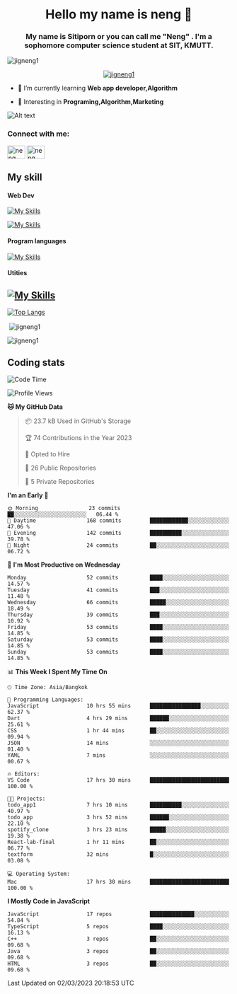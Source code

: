 <h1 align="center">Hello my name is neng 🌈</h1>

<h3 align="center">My name is Sitiporn or you can call me "Neng" . I'm a sophomore computer science student at SIT, KMUTT.</h3>
<p align="left"> <img src="https://komarev.com/ghpvc/?username=jigneng1&label=Profile%20views&color=0e75b6&style=flat" alt="jigneng1" /> </p>

<p align="center"> <a href="https://github.com/ryo-ma/github-profile-trophy"><img src="https://github-profile-trophy.vercel.app/?username=jigneng1&theme=onedark" alt="jigneng1" /></a> </p>


- 🌱 I’m currently learning **Web app developer,Algorithm**

- 💬 Interesting in **Programing,Algorithm,Marketing**


![Alt text](https://spotify-recently-played-readme.vercel.app/api?user=nengzana)

<h3 align="left">Connect with me:</h3>
<p align="left">
<a href="https://fb.com/jigneng1/" target="blank"><img align="center" src="https://raw.githubusercontent.com/rahuldkjain/github-profile-readme-generator/master/src/images/icons/Social/facebook.svg" alt="neng sitiporn" height="30" width="40" /></a>
<a href="https://www.instagram.com/n.neng_/" target="blank"><img align="center" src="https://skillicons.dev/icons?i=instagram" alt="neng sitiporn". height="30" width="40" /></a>
</p>

<h2>My skill </h2> 
<h4>Web Dev </h4>

[![My Skills](https://skillicons.dev/icons?i=js,html,css,sass,bootstrap,react,redux,tailwind,jquery,materialui)](https://skillicons.dev)

[![My Skills](https://skillicons.dev/icons?i=nodejs,express,mongodb,mysql)](https://skillicons.dev)

<h4>Program languages</h4>

[![My Skills](https://skillicons.dev/icons?i=java,py,c,cs,cpp,dotnet)](https://skillicons.dev)

<h4>Utities</h4>

[![My Skills](https://skillicons.dev/icons?i=figma,git,github,ai,pr,ps,ae,vscode)](https://skillicons.dev)
---



[![Top Langs](https://github-readme-stats.vercel.app/api/top-langs/?username=jigneng1&&layout=compact&theme=dracula)](https://github.com/anuraghazra/github-readme-stats)
<p>&nbsp;<img align="center" src="https://github-readme-stats.vercel.app/api?username=jigneng1&show_icons=true&locale=en&theme=dracula" alt="jigneng1" /></p>

<p><img align="center" src="https://github-readme-streak-stats.herokuapp.com/?user=jigneng1&theme=tokyonight_duo&date_format=j%20M%5B%20Y%5D" alt="jigneng1" /></p>

## Coding stats

<!--START_SECTION:waka-->
![Code Time](http://img.shields.io/badge/Code%20Time-154%20hrs%2055%20mins-blue)

![Profile Views](http://img.shields.io/badge/Profile%20Views-11-blue)

**🐱 My GitHub Data** 

> 📦 23.7 kB Used in GitHub's Storage 
 > 
> 🏆 74 Contributions in the Year 2023
 > 
> 💼 Opted to Hire
 > 
> 📜 26 Public Repositories 
 > 
> 🔑 5 Private Repositories 
 > 
**I'm an Early 🐤** 

```text
🌞 Morning                23 commits          ██░░░░░░░░░░░░░░░░░░░░░░░   06.44 % 
🌆 Daytime                168 commits         ████████████░░░░░░░░░░░░░   47.06 % 
🌃 Evening                142 commits         ██████████░░░░░░░░░░░░░░░   39.78 % 
🌙 Night                  24 commits          ██░░░░░░░░░░░░░░░░░░░░░░░   06.72 % 
```
📅 **I'm Most Productive on Wednesday** 

```text
Monday                   52 commits          ████░░░░░░░░░░░░░░░░░░░░░   14.57 % 
Tuesday                  41 commits          ███░░░░░░░░░░░░░░░░░░░░░░   11.48 % 
Wednesday                66 commits          █████░░░░░░░░░░░░░░░░░░░░   18.49 % 
Thursday                 39 commits          ███░░░░░░░░░░░░░░░░░░░░░░   10.92 % 
Friday                   53 commits          ████░░░░░░░░░░░░░░░░░░░░░   14.85 % 
Saturday                 53 commits          ████░░░░░░░░░░░░░░░░░░░░░   14.85 % 
Sunday                   53 commits          ████░░░░░░░░░░░░░░░░░░░░░   14.85 % 
```


📊 **This Week I Spent My Time On** 

```text
🕑︎ Time Zone: Asia/Bangkok

💬 Programming Languages: 
JavaScript               10 hrs 55 mins      ████████████████░░░░░░░░░   62.37 % 
Dart                     4 hrs 29 mins       ██████░░░░░░░░░░░░░░░░░░░   25.61 % 
CSS                      1 hr 44 mins        ██░░░░░░░░░░░░░░░░░░░░░░░   09.94 % 
JSON                     14 mins             ░░░░░░░░░░░░░░░░░░░░░░░░░   01.40 % 
YAML                     7 mins              ░░░░░░░░░░░░░░░░░░░░░░░░░   00.67 % 

🔥 Editors: 
VS Code                  17 hrs 30 mins      █████████████████████████   100.00 % 

🐱‍💻 Projects: 
todo_app1                7 hrs 10 mins       ██████████░░░░░░░░░░░░░░░   40.97 % 
todo_app                 3 hrs 52 mins       ██████░░░░░░░░░░░░░░░░░░░   22.10 % 
spotify_clone            3 hrs 23 mins       █████░░░░░░░░░░░░░░░░░░░░   19.38 % 
React-lab-final          1 hr 11 mins        ██░░░░░░░░░░░░░░░░░░░░░░░   06.77 % 
textform                 32 mins             █░░░░░░░░░░░░░░░░░░░░░░░░   03.08 % 

💻 Operating System: 
Mac                      17 hrs 30 mins      █████████████████████████   100.00 % 
```

**I Mostly Code in JavaScript** 

```text
JavaScript               17 repos            ██████████████░░░░░░░░░░░   54.84 % 
TypeScript               5 repos             ████░░░░░░░░░░░░░░░░░░░░░   16.13 % 
C++                      3 repos             ██░░░░░░░░░░░░░░░░░░░░░░░   09.68 % 
Java                     3 repos             ██░░░░░░░░░░░░░░░░░░░░░░░   09.68 % 
HTML                     3 repos             ██░░░░░░░░░░░░░░░░░░░░░░░   09.68 % 
```




 Last Updated on 02/03/2023 20:18:53 UTC
<!--END_SECTION:waka-->

